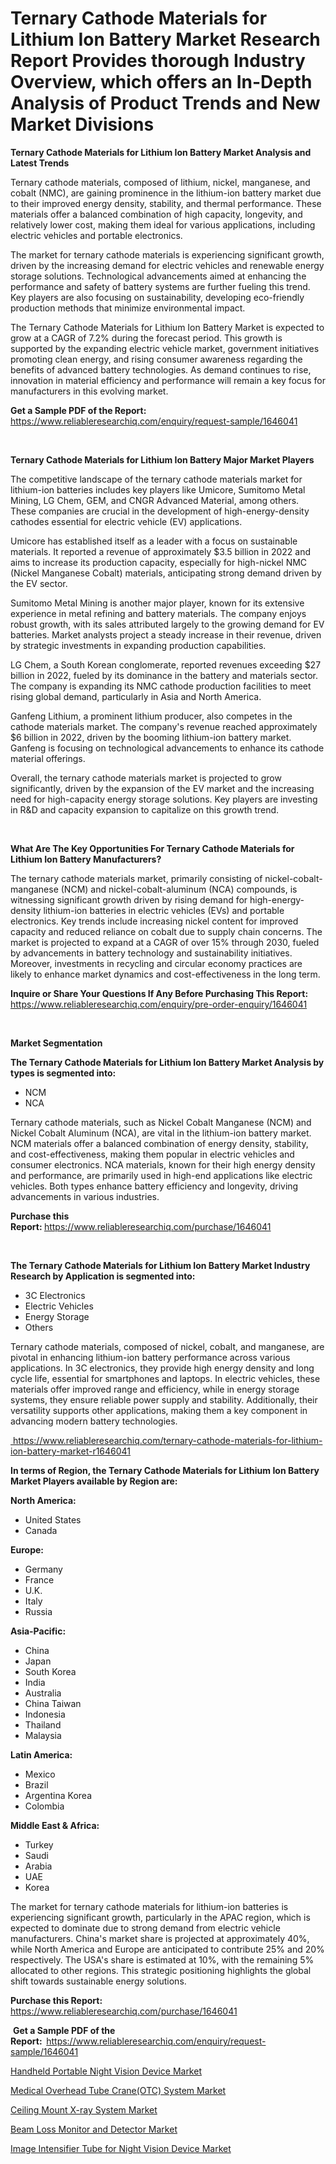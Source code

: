 <p><h1>Ternary Cathode Materials for Lithium Ion Battery Market Research Report Provides thorough Industry Overview, which offers an In-Depth Analysis of Product Trends and New Market Divisions</h1></p><p><strong>Ternary Cathode Materials for Lithium Ion Battery Market Analysis and Latest Trends</strong></p>
<p><p>Ternary cathode materials, composed of lithium, nickel, manganese, and cobalt (NMC), are gaining prominence in the lithium-ion battery market due to their improved energy density, stability, and thermal performance. These materials offer a balanced combination of high capacity, longevity, and relatively lower cost, making them ideal for various applications, including electric vehicles and portable electronics. </p><p>The market for ternary cathode materials is experiencing significant growth, driven by the increasing demand for electric vehicles and renewable energy storage solutions. Technological advancements aimed at enhancing the performance and safety of battery systems are further fueling this trend. Key players are also focusing on sustainability, developing eco-friendly production methods that minimize environmental impact.</p><p>The Ternary Cathode Materials for Lithium Ion Battery Market is expected to grow at a CAGR of 7.2% during the forecast period. This growth is supported by the expanding electric vehicle market, government initiatives promoting clean energy, and rising consumer awareness regarding the benefits of advanced battery technologies. As demand continues to rise, innovation in material efficiency and performance will remain a key focus for manufacturers in this evolving market.</p></p>
<p><strong>Get a Sample PDF of the Report:&nbsp;</strong> <a href="https://www.reliableresearchiq.com/enquiry/request-sample/1646041?utm_campaign=1876&utm_medium=2&utm_source=Github&utm_content=ia&utm_term=29032025&utm_id=ternary-cathode-materials-for-lithium-ion-battery">https://www.reliableresearchiq.com/enquiry/request-sample/1646041</a></p>
<p>&nbsp;</p>
<p><strong>Ternary Cathode Materials for Lithium Ion Battery Major Market Players</strong></p>
<p><p>The competitive landscape of the ternary cathode materials market for lithium-ion batteries includes key players like Umicore, Sumitomo Metal Mining, LG Chem, GEM, and CNGR Advanced Material, among others. These companies are crucial in the development of high-energy-density cathodes essential for electric vehicle (EV) applications.</p><p>Umicore has established itself as a leader with a focus on sustainable materials. It reported a revenue of approximately $3.5 billion in 2022 and aims to increase its production capacity, especially for high-nickel NMC (Nickel Manganese Cobalt) materials, anticipating strong demand driven by the EV sector.</p><p>Sumitomo Metal Mining is another major player, known for its extensive experience in metal refining and battery materials. The company enjoys robust growth, with its sales attributed largely to the growing demand for EV batteries. Market analysts project a steady increase in their revenue, driven by strategic investments in expanding production capabilities.</p><p>LG Chem, a South Korean conglomerate, reported revenues exceeding $27 billion in 2022, fueled by its dominance in the battery and materials sector. The company is expanding its NMC cathode production facilities to meet rising global demand, particularly in Asia and North America.</p><p>Ganfeng Lithium, a prominent lithium producer, also competes in the cathode materials market. The company's revenue reached approximately $6 billion in 2022, driven by the booming lithium-ion battery market. Ganfeng is focusing on technological advancements to enhance its cathode material offerings.</p><p>Overall, the ternary cathode materials market is projected to grow significantly, driven by the expansion of the EV market and the increasing need for high-capacity energy storage solutions. Key players are investing in R&D and capacity expansion to capitalize on this growth trend.</p></p>
<p>&nbsp;</p>
<p><strong>What Are The Key Opportunities For Ternary Cathode Materials for Lithium Ion Battery Manufacturers?</strong></p>
<p><p>The ternary cathode materials market, primarily consisting of nickel-cobalt-manganese (NCM) and nickel-cobalt-aluminum (NCA) compounds, is witnessing significant growth driven by rising demand for high-energy-density lithium-ion batteries in electric vehicles (EVs) and portable electronics. Key trends include increasing nickel content for improved capacity and reduced reliance on cobalt due to supply chain concerns. The market is projected to expand at a CAGR of over 15% through 2030, fueled by advancements in battery technology and sustainability initiatives. Moreover, investments in recycling and circular economy practices are likely to enhance market dynamics and cost-effectiveness in the long term.</p></p>
<p><strong>Inquire or Share Your Questions If Any Before Purchasing This Report:</strong> <a href="https://www.reliableresearchiq.com/enquiry/pre-order-enquiry/1646041?utm_campaign=1876&utm_medium=2&utm_source=Github&utm_content=ia&utm_term=29032025&utm_id=ternary-cathode-materials-for-lithium-ion-battery">https://www.reliableresearchiq.com/enquiry/pre-order-enquiry/1646041</a></p>
<p>&nbsp;</p>
<p><strong>Market Segmentation</strong></p>
<p><strong>The Ternary Cathode Materials for Lithium Ion Battery Market Analysis by types is segmented into:</strong></p>
<p><ul><li>NCM</li><li>NCA</li></ul></p>
<p><p>Ternary cathode materials, such as Nickel Cobalt Manganese (NCM) and Nickel Cobalt Aluminum (NCA), are vital in the lithium-ion battery market. NCM materials offer a balanced combination of energy density, stability, and cost-effectiveness, making them popular in electric vehicles and consumer electronics. NCA materials, known for their high energy density and performance, are primarily used in high-end applications like electric vehicles. Both types enhance battery efficiency and longevity, driving advancements in various industries.</p></p>
<p><strong>Purchase this Report:&nbsp;</strong><a href="https://www.reliableresearchiq.com/purchase/1646041?utm_campaign=1876&utm_medium=2&utm_source=Github&utm_content=ia&utm_term=29032025&utm_id=ternary-cathode-materials-for-lithium-ion-battery">https://www.reliableresearchiq.com/purchase/1646041</a></p>
<p>&nbsp;</p>
<p><strong>The Ternary Cathode Materials for Lithium Ion Battery Market Industry Research by Application is segmented into:</strong></p>
<p><ul><li>3C Electronics</li><li>Electric Vehicles</li><li>Energy Storage</li><li>Others</li></ul></p>
<p><p>Ternary cathode materials, composed of nickel, cobalt, and manganese, are pivotal in enhancing lithium-ion battery performance across various applications. In 3C electronics, they provide high energy density and long cycle life, essential for smartphones and laptops. In electric vehicles, these materials offer improved range and efficiency, while in energy storage systems, they ensure reliable power supply and stability. Additionally, their versatility supports other applications, making them a key component in advancing modern battery technologies.</p></p>
<p><a href="https://www.reliableresearchiq.com/ternary-cathode-materials-for-lithium-ion-battery-market-r1646041?utm_campaign=1876&utm_medium=2&utm_source=Github&utm_content=ia&utm_term=29032025&utm_id=ternary-cathode-materials-for-lithium-ion-battery">&nbsp;https://www.reliableresearchiq.com/ternary-cathode-materials-for-lithium-ion-battery-market-r1646041</a></p>
<p><strong>In terms of Region, the Ternary Cathode Materials for Lithium Ion Battery Market Players available by Region are:</strong></p>
<p>
    <p> <strong> North America: </strong>
        <ul>
            <li>United States</li>
            <li>Canada</li>
        </ul>
        </p> 
    <p> <strong> Europe: </strong>
        <ul>
            <li>Germany</li>
            <li>France</li>
            <li>U.K.</li>
            <li>Italy</li>
            <li>Russia</li>
        </ul>
        </p> 
    <p> <strong> Asia-Pacific: </strong>
        <ul>
            <li>China</li>
            <li>Japan</li>
            <li>South Korea</li>
            <li>India</li>
            <li>Australia</li>
            <li>China Taiwan</li>
            <li>Indonesia</li>
            <li>Thailand</li>
            <li>Malaysia</li>
        </ul>
        </p> 
    <p> <strong> Latin America: </strong>
        <ul>
            <li>Mexico</li>
            <li>Brazil</li>
            <li>Argentina Korea</li>
            <li>Colombia</li>
        </ul>
        </p> 
    <p> <strong> Middle East & Africa: </strong>
        <ul>
            <li>Turkey</li>
            <li>Saudi</li>
            <li>Arabia</li>
            <li>UAE</li>
            <li>Korea</li>
        </ul>
    </p>
    </p>
<p><p>The market for ternary cathode materials for lithium-ion batteries is experiencing significant growth, particularly in the APAC region, which is expected to dominate due to strong demand from electric vehicle manufacturers. China's market share is projected at approximately 40%, while North America and Europe are anticipated to contribute 25% and 20% respectively. The USA's share is estimated at 10%, with the remaining 5% allocated to other regions. This strategic positioning highlights the global shift towards sustainable energy solutions.</p></p>
<p><strong>Purchase this Report: </strong><a href="https://www.reliableresearchiq.com/purchase/1646041?utm_campaign=1876&utm_medium=2&utm_source=Github&utm_content=ia&utm_term=29032025&utm_id=ternary-cathode-materials-for-lithium-ion-battery">https://www.reliableresearchiq.com/purchase/1646041</a></p>
<p>&nbsp;<strong>Get a Sample PDF of the Report:&nbsp;&nbsp;</strong><a href="https://www.reliableresearchiq.com/enquiry/request-sample/1646041?utm_campaign=1876&utm_medium=2&utm_source=Github&utm_content=ia&utm_term=29032025&utm_id=ternary-cathode-materials-for-lithium-ion-battery">https://www.reliableresearchiq.com/enquiry/request-sample/1646041</a></p>
<p><strong></strong></p>
<p><p><a href="https://github.com/habyoneub/Market-Research-Report-List-1/blob/main/handheld-portable-night-vision-device-market.md?utm_campaign=1876&utm_medium=2&utm_source=Github&utm_content=ia&utm_term=29032025&utm_id=ternary-cathode-materials-for-lithium-ion-battery">Handheld Portable Night Vision Device Market</a></p><p><a href="https://github.com/iontahoehlct/Market-Research-Report-List-1/blob/main/medical-overhead-tube-craneotc-system-market.md?utm_campaign=1876&utm_medium=2&utm_source=Github&utm_content=ia&utm_term=29032025&utm_id=ternary-cathode-materials-for-lithium-ion-battery">Medical Overhead Tube Crane(OTC) System Market</a></p><p><a href="https://github.com/nxauwedaroui2/Market-Research-Report-List-1/blob/main/ceiling-mount-x-ray-system-market.md?utm_campaign=1876&utm_medium=2&utm_source=Github&utm_content=ia&utm_term=29032025&utm_id=ternary-cathode-materials-for-lithium-ion-battery">Ceiling Mount X-ray System Market</a></p><p><a href="https://github.com/kemauteve/Market-Research-Report-List-1/blob/main/beam-loss-monitor-and-detector-market.md?utm_campaign=1876&utm_medium=2&utm_source=Github&utm_content=ia&utm_term=29032025&utm_id=ternary-cathode-materials-for-lithium-ion-battery">Beam Loss Monitor and Detector Market</a></p><p><a href="https://github.com/drissahrouk/Market-Research-Report-List-1/blob/main/image-intensifier-tube-for-night-vision-device-market.md?utm_campaign=1876&utm_medium=2&utm_source=Github&utm_content=ia&utm_term=29032025&utm_id=ternary-cathode-materials-for-lithium-ion-battery">Image Intensifier Tube for Night Vision Device Market</a></p></p>